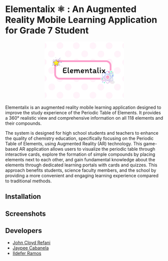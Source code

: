# **Elementalix** ⚛︎  : An Augmented Reality Mobile Learning Application for Grade 7 Student
<p align = "center"> 
  <img src = "https://github.com/Clydyyy/Elementalix/blob/cad947dfa71b6108cc5b69d73660bbed85a1a049/Assets/Resources/Frame.png" width = 50% height 30%> 
</p>

Elementalix is an augmented reality mobile learning application designed to improve the study experience of the Periodic Table of Elements. It provides a 360° realistic view and comprehensive information on all 118 elements and their compounds.

The system is designed for high school students and teachers to enhance the quality of chemistry education, specifically focusing on the Periodic Table of Elements, using Augmented Reality (AR) technology. This game-based AR application allows users to visualize the periodic table through interactive cards, explore the formation of simple compounds by placing elements next to each other, and gain fundamental knowledge about the elements through dedicated learning portals with cards and quizzes. This approach benefits students, science faculty members, and the school by providing a more convenient and engaging learning experience compared to traditional methods.

## Installation

## Screenshots

## Developers
- [John Cloyd Refani](https://www.linkedin.com/in/johnrefani/)
- [Jaypee Cabanela]()
- [Ildefer Ramos]()
